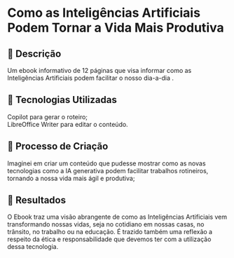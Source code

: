 # Como as Inteligências Artificiais Podem Tornar a Vida Mais Produtiva
## 📒 Descrição
Um ebook informativo de 12 páginas que visa informar como as Inteligências Artificiais podem facilitar o nosso dia-a-dia .
## 🤖 Tecnologias Utilizadas
Copilot para gerar o roteiro;<br>
LibreOffice Writer para editar o conteúdo.
## 🧐 Processo de Criação
Imaginei em criar um conteúdo que pudesse mostrar como as novas tecnologias como a IA generativa podem facilitar trabalhos rotineiros, tornando a nossa vida mais ágil e produtiva;
## 🚀 Resultados
O Ebook traz uma visão abrangente de como as Inteligências Artificiais vem transformando nossas vidas, seja no cotidiano em nossas casas, no trânsito, no trabalho ou na educação. É trazido também uma reflexão a respeito da ética e responsabilidade que devemos ter com a utilização dessa tecnologia.

